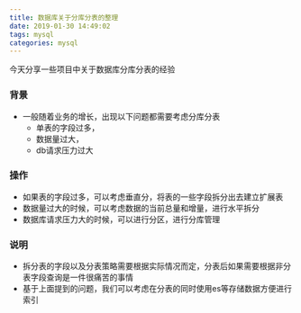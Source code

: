 ```yaml
---
title: 数据库关于分库分表的整理
date: 2019-01-30 14:49:02
tags: mysql
categories: mysql
---
```

今天分享一些项目中关于数据库分库分表的经验

### 背景
- 一般随着业务的增长，出现以下问题都需要考虑分库分表
  - 单表的字段过多，
  - 数据量过大，
  - db请求压力过大

### 操作
- 如果表的字段过多，可以考虑垂直分，将表的一些字段拆分出去建立扩展表
- 数据量过大的时候，可以考虑数据的当前总量和增量，进行水平拆分
- 数据库请求压力大的时候，可以进行分区，进行分库管理

### 说明
- 拆分表的字段以及分表策略需要根据实际情况而定，分表后如果需要根据非分表字段查询是一件很痛苦的事情
- 基于上面提到的问题，我们可以考虑在分表的同时使用es等存储数据方便进行索引
